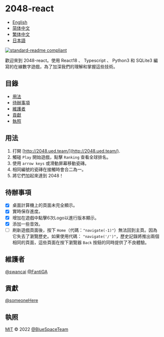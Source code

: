 <!--
 * @Author: fantiga
 * @Date: 2022-06-16 12:51:39
 * @LastEditTime: 2022-06-20 17:47:28
 * @LastEditors: fantiga
 * @Description: 
 * @FilePath: /2048-react/README.zh-TW.md
-->
# 2048-react

- [English](README.md)
- [简体中文](README.zh-CN.md)
- [繁体中文](README.zh-TW.md)
- [日本語](README.ja.md)

[![standard-readme compliant](https://img.shields.io/badge/standard--readme-OK-green.svg?style=flat-square)](https://github.com/RichardLitt/standard-readme)

歡迎來到 2048-react。使用 React18 、 Typescript 、 Python3 和 SQLite3 編寫的在線數字遊戲，為了加深我們的理解和掌握這些技術。

## 目錄

- [用法](#用法)
- [待辦事項](#待辦事項)
- [維護者](#維護者)
- [貢獻](#貢獻)
- [執照](#執照)

## 用法

1. 打開 [http://2048.ued.team/](http://2048.ued.team/).
2. 觸碰 `Play` 開始遊戲，點擊 `Ranking` 查看全球排名。
3. 使用 `arrow keys` 或滑動屏幕移動瓷磚。
4. 相同編號的瓷磚在接觸時會合二為一。
5. 將它們加起來達到 2048！

## 待辦事項

- [x] 桌面計算機上的頁面未完全顯示。
- [x] 實時保存進度。
- [x] 增加在遊戲中點擊6次Logo以進行版本顯示。
- [x] 添加一些音效。
- [ ] 刷新遊戲頁面後，按下 `Home`（代碼：`"navigate(-1)"`）無法回到主頁。因為它失去了瀏覽歷史。如果使用代碼： `"navigate('/')"`，歷史記錄將推出兩個相同的頁面，這些頁面在按下瀏覽器 `Back` 按鈕的同時提供了不良體驗。

## 維護者

[@swancai](https://github.com/swancai)
[@FantiGA](https://github.com/FantiGA)

## 貢獻

[@someoneHere](https://github.com/someoneHere)

## 執照

[MIT](LICENSE)  © 2022 [@BlueSpaceTeam](https://github.com/BlueSpaceTeam)
